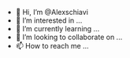 - 👋 Hi, I’m @Alexschiavi
- 👀 I’m interested in ...
- 🌱 I’m currently learning ...
- 💞️ I’m looking to collaborate on ...
- 📫 How to reach me ...

<!---
Alexschiavi/Alexschiavi is a ✨ special ✨ repository because its `README.md` (this file) appears on your GitHub profile.
You can click the Preview link to take a look at your changes.
--->
